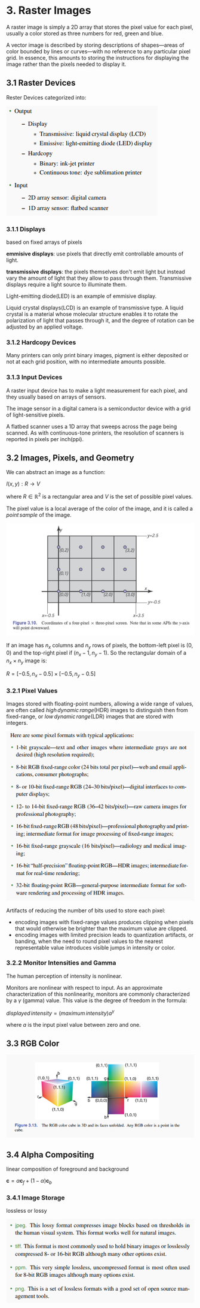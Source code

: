 # 3. Raster Images

A raster image is simply a 2D array that stores the pixel value for each pixel, usually a color stored as three numbers for red, green and blue.

A vector image is described by storing descriptions of shapes—areas of color
bounded by lines or curves—with no reference to any particular pixel grid. In
essence, this amounts to storing the instructions for displaying the image rather
than the pixels needed to display it.

## 3.1 Raster Devices

Rester Devices categorized into:

![img](res/CP03/001.PNG)

### 3.1.1 Displays

based on fixed arrays of pixels

**emmisive displays**: use pixels that directly emit controllable amounts of light.  

**transmissive displays**: the pixels themselves don't emit light but instead vary the amount of light that they allow to pass through them. Transmissive displays require a light source to illuminate them.  

Light-emitting diode(LED) is an example of emmisive display.  

Liquid crystal displays(LCD) is an example of transmissive type. A liquid crystal is a material whose molecular structure enables it to rotate the polarization of light that passes through it, and the degree of rotation can be adjusted by an applied voltage.  

### 3.1.2 Hardcopy Devices

Many printers can only print binary images, pigment is either deposited or not at each grid position, with no intermediate amounts possible.  

### 3.1.3 Input Devices

A raster input device has to make a light measurement for each pixel, and they usually based on arrays of sensors.  

The image sensor in a digital camera is a semiconductor device with a grid of light-sensitive pixels.  

A flatbed scanner uses a 1D array that sweeps across the page being scanned. As with continuous-tone printers, the resolution of scanners is reported in pixels per inch(ppi).  

## 3.2 Images, Pixels, and Geometry

We can abstract an image as a function:  

$I(x,y): R \to V$

where $R \in \mathbb{R}^2$ is a rectangular area and $V$ is the set of possible pixel values.  

The pixel value is a local average of the color of the image, and it is called a $point  \, sample$ of the image. 

![img](res/CP03/002.PNG)

If an image has $n_x$ columns and $n_y$ rows of pixels, the bottom-left pixel is $(0, 0)$ and the top-right pixel if $(n_x - 1, n_y - 1)$. So the rectangular domain of a $n_x \times n_y$ image is:

$R = [-0.5, n_x - 0.5] \times [-0.5, n_y - 0.5]$

### 3.2.1 Pixel Values

Images stored with floating-point numbers, allowing a wide range of values, are often called $high \, dynamic \, range$(HDR) images to distinguish then from fixed-range, or $low \, dynamic \, range$(LDR) images that are stored with integers.  

![img](res/CP03/003.PNG)

Artifacts of reducing the number of bits used to store each pixel:  
* encoding images with fixed-range values produces clipping when pixels that would otherwise be brighter than the maximum value are clipped.
* encoding images with limited precision leads to quantization artifacts, or banding, when the need to round pixel values to the nearest representable value introduces visible jumps in intensity or color. 

### 3.2.2 Monitor Intensities and Gamma

The human perception of intensity is nonlinear.  

Monitors are nonlinear with respect to input. As an approximate characterization of this nonlinearity, monitors are commonly characterized by a $\gamma$ (gamma) value. This value is the degree of freedom in the formula:

$displayed \, intensity = (maximum \, intensity) a^\gamma$

where $a$ is the input pixel value between zero and one. 

## 3.3 RGB Color

![img](res/CP03/004.PNG)

## 3.4 Alpha Compositing

linear composition of foreground and background

$\bm{c} = \alpha \bm{c}_f + (1 - \alpha)\bm{c}_b$

### 3.4.1 Image Storage

lossless or lossy

![img](res/CP03/005.PNG)